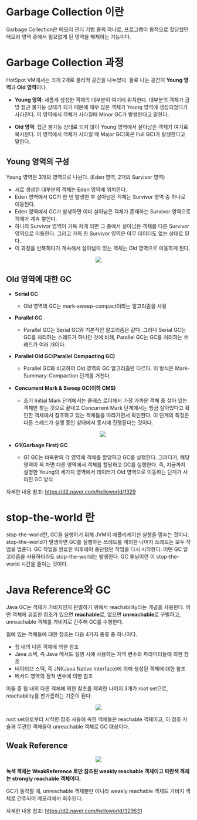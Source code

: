 # Garbage Collection 이란
Garbage Collection은 메모리 관리 기법 중의 하나로, 프로그램이 동적으로 할당했던 메모리 영역 중에서 필요없게 된 영역을 해제하는 기능이다.

# Garbage Collection 과정
HotSpot VM에서는 크게 2개로 물리적 공간을 나누었다. 둘로 나눈 공간이 **Young 영역**과 **Old 영역**이다.

- **Young 영역**: 새롭게 생성한 객체의 대부분이 여기에 위치한다. 대부분의 객체가 금방 접근 불가능 상태가 되기 때문에 매우 많은 객체가 Young 영역에 생성되었다가 사라진다. 이 영역에서 객체가 사라질때 Minor GC가 발생한다고 말한다.

- **Old 영역**: 접근 불가능 상태로 되지 않아 Young 영역에서 살아남은 객체가 여기로 복사된다. 이 영역에서 객체가 사라질 때 Major GC(혹은 Full GC)가 발생한다고 말한다.

## **Young 영역의 구성**

Young 영역은 3개의 영역으로 나뉜다. (Eden 영역, 2개의 Survivor 영역)

- 새로 생성한 대부분의 객체는 Eden 영역에 위치한다.
- Eden 영역에서 GC가 한 번 발생한 후 살아남은 객체는 Survivor 영역 중 하나로 이동된다.
- Eden 영역에서 GC가 발생하면 이미 살아남은 객체가 존재하는 Survivor 영역으로 객체가 계속 쌓인다.
- 하나의 Survivor 영역이 가득 차게 되면 그 중에서 살아남은 객체를 다른 Survivor 영역으로 이동한다. 그리고 가득 찬 Survivor 영역은 아무 데이터도 없는 상태로 된다.
- 이 과정을 반복하다가 계속해서 살아남아 있는 객체는 Old 영역으로 이동하게 된다.

<p align="center"><img src="https://d2.naver.com/content/images/2015/06/helloworld-1329-3.png"></p>

## **Old 영역에 대한 GC**

* **Serial GC**
  * Old 영역의 GC는 mark-sweep-compact이라는 알고리즘을 사용
  
* **Parallel GC**
  * Parallel GC는 Serial GC와 기본적인 알고리즘은 같다. 그러나 Serial GC는 GC를 처리하는 스레드가 하나인 것에 비해, Parallel GC는 GC를 처리하는 쓰레드가 여러 개이다. 
  
* **Parallel Old GC(Parallel Compacting GC)**
  * Parallel GC와 비교하여 Old 영역의 GC 알고리즘만 다르다. 이 방식은 Mark-Summary-Compaction 단계를 거친다.
  
* **Concurrent Mark & Sweep GC(이하 CMS)**
  * 초기 Initial Mark 단계에서는 클래스 로더에서 가장 가까운 객체 중 살아 있는 객체만 찾는 것으로 끝내고 Concurrent Mark 단계에서는 방금 살아있다고 확인한 객체에서 참조하고 있는 객체들을 따라가면서 확인한다. 이 단계의 특징은 다른 스레드가 실행 중인 상태에서 동시에 진행된다는 것이다.
  
  <p align="center"><img src="https://d2.naver.com/content/images/2015/06/helloworld-1329-5.png"></p>
  
* **G1(Garbage First) GC**

  * G1 GC는 바둑판의 각 영역에 객체를 할당하고 GC를 실행한다. 그러다가, 해당 영역이 꽉 차면 다른 영역에서 객체를 할당하고 GC를 실행한다. 즉, 지금까지 설명한 Young의 세가지 영역에서 데이터가 Old 영역으로 이동하는 단계가 사라진 GC 방식

자세한 내용 참조: https://d2.naver.com/helloworld/1329

# stop-the-world 란
stop-the-world란, GC을 실행하기 위해 JVM이 애플리케이션 실행을 멈추는 것이다. stop-the-world가 발생하면 GC를 실행하는 쓰레드를 제외한 나머지 쓰레드는 모두 작업을 멈춘다. GC 작업을 완료한 이후에야 중단했던 작업을 다시 시작한다. 어떤 GC 알고리즘을 사용하더라도 stop-the-world는 발생한다.
GC 튜닝이란 이 stop-the-world 시간을 줄이는 것이다.

# Java Reference와 GC

Java GC는 객체가 가비지인지 판별하기 위해서 reachability라는 개념을 사용한다. 어떤 객체에 유효한 참조가 있으면 
**reachable**로, 없으면 **unreachable**로 구별하고, unreachable 객체를 가비지로 간주해 GC를 수행한다.

힙에 있는 객체들에 대한 참조는 다음 4가지 종류 중 하나이다.

- 힙 내의 다른 객체에 의한 참조
- Java 스택, 즉 Java 메서드 실행 시에 사용하는 지역 변수와 파라미터들에 의한 참조
- 네이티브 스택, 즉 JNI(Java Native Interface)에 의해 생성된 객체에 대한 참조
- 메서드 영역의 정적 변수에 의한 참조

이들 중 힙 내의 다른 객체에 의한 참조를 제외한 나머지 3개가 root set으로, reachability를 판가름하는 기준이 된다.

<p align="center"><img src="https://d2.naver.com/content/images/2015/06/helloworld-329631-2.png"></p>

root set으로부터 시작한 참조 사슬에 속한 객체들은 reachable 객체이고, 이 참조 사슬과 무관한 객체들이 unreachable 객체로 GC 대상이다. 

## Weak Reference

<p align="center"><img src="https://d2.naver.com/content/images/2015/06/helloworld-329631-5.png"></p>

**녹색 객체는 WeakReference 로만 참조된 weakly reachable 객체이고 파란색 객체는 strongly reachable 객체이다.**

GC가 동작할 때, unreachable 객체뿐만 아니라 weakly reachable 객체도 가비지 객체로 간주되어 메모리에서 회수된다.

자세한 내용 참조: https://d2.naver.com/helloworld/329631
